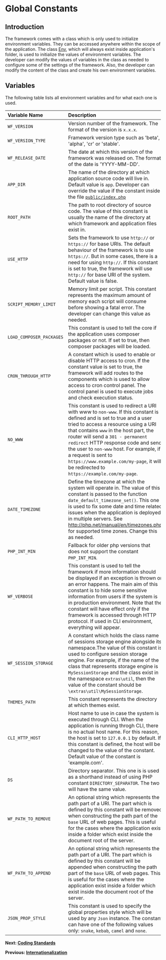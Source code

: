 
# Global Constants

<meta name="description" content="A reference of all environment variables which are global in WebFiori Framework.">

## Introduction

The framework comes with a class which is only used to initialize environment variables. They can be accessed anywhere within the scope of the application. The class [Env](https://github.com/WebFiori/app/blob/main/app/config/Env.php), which will always exist inside application's folder, is used to initialize the values of environment variables. The developer can modify the values of variables in the class as needed to configure some of the settings of the framework. Also, the developer can modify the content of the class and create his own environment variables.

## Variables

The following table lists all environment variables and for what each one is used.

|Variable Name|Description  |Default Value|
|:-----------|:-----------|:-----------|
|`WF_VERSION`|Version number of the framework. The format of the version is `x.x.x`.|(`string`)|
|`WF_VERSION_TYPE`|Framework version type such as 'beta', 'alpha', 'cr' or 'stable'.|(`string`)|
|`WF_RELEASE_DATE`|The date at which this version of the framework was released on. The format of the date is 'YYYY-MM-DD'.|(`string`)|
|`APP_DIR`|The name of the directory at which application source code will live in. Default value is `app`. Developer can override the value if the constant inside the file [`public/index.php`](https://github.com/WebFiori/app/blob/main/public/index.php#L10)|(`string`)|
|`ROOT_PATH`|The path to root directory of source code. The value of this constant is usually the name of the directory at which framework and application files exist in.|(`string`)|
|`USE_HTTP`|Sets the framework to use `http://` or `https://` for base URIs. The default behaviour of the framework is to use `https://`. But in some cases, there is a need for using `http://`. If this constant is set to true, the framework will use `http://` for base URI of the system. Default value is false.|false (`boolean`)|
|`SCRIPT_MEMORY_LIMIT`|Memory limit per script. This constant represents the maximum amount of memory each script will consume before showing a fatal error. The developer can change this value as needed.|'2GB' (`string`)|
|`LOAD_COMPOSER_PACKAGES`|This constant is used to tell the core if the application uses composer packages or not. If set to true, then composer packages will be loaded.|true (`boolean`)|
|`CRON_THROUGH_HTTP`|A constant which is used to enable or disable HTTP access to cron. If the constant value is set to true, the framework will add routes to the components which is used to allow access to cron control panel. The control panel is used to execute jobs and check execution status.|false `boolean`|
|`NO_WWW`|This constant is used to redirect a URI with www to `non-www`. If this constant is defined and is set to true and a user tried to access a resource using a URI that contains `www` in the host part, the router will send a `301 - permanent redirect` HTTP response code and send the user to `non-www` host. For example, if a request is sent to `https://www.example.com/my-page`, it will be redirected to `https://example.com/my-page`. |false (`boolean`)|
|`DATE_TIMEZONE`|Define the timezone at which the system will operate in. The value of this constant is passed to the function `date_default_timezone_set()`. This one is used to fix some date and time related issues when the application is deployed in multiple servers. See http://php.net/manual/en/timezones.php for supported time zones. Change this as needed.|'Asia/Riyadh' (`string`)|
|`PHP_INT_MIN`|Fallback for older php versions that does not support the constant `PHP_INT_MIN`.|(`double`)|
|`WF_VERBOSE`|This constant is used to tell the framework if more information should be displayed if an exception is thrown or an error happens. The main aim of this constant is to hide some sensitive information from users if the system is in production environment. Note that the constant will have effect only if the framework is accessed through HTTP protocol. If used in CLI environment, everything will appear.|false (`boolean`)|
|`WF_SESSION_STORAGE`|A constant which holds the class name of sessions storage engine alongside its namespace.The value of this constant is used to configure session storage engine. For example, if the name of the class that represents storage engine is `MySessionStorage` and the class exist in the namespace `extras\util`, then the value of the constant should be `\extras\util\MySessionStorage`.|"\webfiori\framework\session\DefaultSessionStorage" (`string`)|
|`THEMES_PATH`|This constant represents the directory at which themes exist.|'themes' (`string`)|
|`CLI_HTTP_HOST`|Host name to use in case the system is executed through CLI. When the application is running throgh CLI, there is no actual host name. For this reason, the host is set to `127.0.0.1` by default. If this constant is defined, the host will be changed to the value of the constant. Default value of the constant is 'example.com'.|'example.com' (`string`)|
|`DS`|Directory separator. This one is is used as a shorthand instead of using PHP constant `DIRECTORY_SEPARATOR`. The two will have the same value.|(`string`)|
|`WF_PATH_TO_REMOVE`|An optional string which represents the path part of a URI. The part which is defined by this constant will be removed when constructing the path part of the `base` URL of web pages. This is useful for the cases where the application exist inside a folder which exist inside the document root of the server.|Not defined|
|`WF_PATH_TO_APPEND`|An optional string which represents the path part of a URI. The part which is defined by this constant will be appended when constructing the path part of the `base` URL of web pages. This is useful for the cases where the application exist inside a folder which exist inside the document root of the server.|Not Defined|
|`JSON_PROP_STYLE`|This constant is used to specify the global properties style which will be used by any `Json` instance. The constant can have one of the following values only: `snake`, `kebab`, `camel` and `none`.|Not Defined|



**Next: [Coding Standards](learn/coding-standards)**

**Previous: [Internationalization](learn/i18n)**

